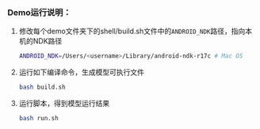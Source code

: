 ### Demo运行说明：

1. 修改每个demo文件夹下的shell/build.sh文件中的`ANDROID_NDK`路径，指向本机的NDK路径

   ```bash
   ANDROID_NDK=/Users/<username>/Library/android-ndk-r17c # Mac OS
   ```

2. 运行如下编译命令，生成模型可执行文件

   ```bash
   bash build.sh
   ```

3. 运行脚本，得到模型运行结果

   ```bash
   bash run.sh
   ```


